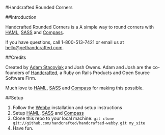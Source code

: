 #Handcrafted Rounded Corners

##Introduction

Handcrafted Rounded Corners is a A simple way to round corners with [HAML](http://haml-lang.com/), [SASS](http://sass-lang.com/) and [Compass](http://compass-style.org/).

If you have questions, call 1-800-513-7421 or email us at [hello@gethandcrafted.com](mailto:hello@gethandcrafted.com).

##Credits

Created by [Adam Stacoviak](http://www.adamstacoviak.com/ "Adam Stacoviak | Freelance Ruby on Rails Front-end Developer") and Josh Owens. Adam and Josh are the co-founders of [Handcrafted](http://gethandcrafted.com/ "Handcrafted &ndash; Ruby on Rails Products and Open Source Software"), a Ruby on Rails Products and Open Source Software Firm.

Much love to [HAML](http://haml-lang.com/), [SASS](http://sass-lang.com/) and [Compass](http://compass-style.org/) for making this possible.

##Setup

1. Follow the [Webby](http://webby.rubyforge.org/) installation and setup instructions
2. Setup [HAML](http://haml.hamptoncatlin.com/), [SASS](http://haml.hamptoncatlin.com/docs/rdoc/classes/Sass.html) and [Compass](http://github.com/chriseppstein/compass)
2. Clone this repo to your local machine: `git clone git://github.com/handcrafted/handcrafted-webby.git my_site`
3. Have fun.